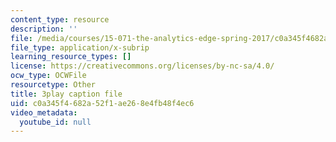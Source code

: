 ```yaml
---
content_type: resource
description: ''
file: /media/courses/15-071-the-analytics-edge-spring-2017/c0a345f4682a52f1ae268e4fb48f4ec6_t8nLB1AmUgE.vtt
file_type: application/x-subrip
learning_resource_types: []
license: https://creativecommons.org/licenses/by-nc-sa/4.0/
ocw_type: OCWFile
resourcetype: Other
title: 3play caption file
uid: c0a345f4-682a-52f1-ae26-8e4fb48f4ec6
video_metadata:
  youtube_id: null
---
```

